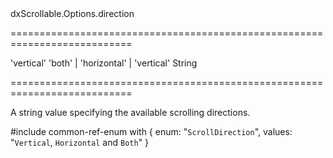 <!--id-->dxScrollable.Options.direction<!--/id-->
===========================================================================
<!--default-->'vertical'<!--/default-->
<!--acceptValues-->'both' | 'horizontal' | 'vertical'<!--/acceptValues-->
<!--type-->String<!--/type-->
===========================================================================

<!--shortDescription-->
A string value specifying the available scrolling directions.
<!--/shortDescription-->

<!--fullDescription-->
#include common-ref-enum with {
    enum: "`ScrollDirection`",
    values: "`Vertical`, `Horizontal` and `Both`"
}
<!--/fullDescription-->
